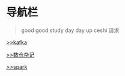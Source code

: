 # 导航栏

> good good study day day up 
> ceshi
> 请求


[>>kafka](kafka)

[>>数仓杂记](warehouse)

[>>spark](spark面试问题.md)